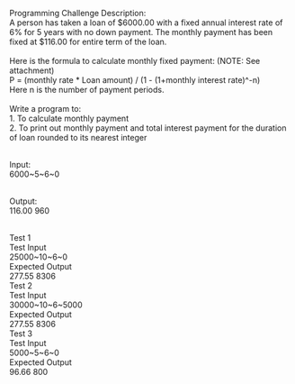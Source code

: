 Programming Challenge Description:<br/>
A person has taken a loan of $6000.00 with a fixed annual interest rate of 6% for 5 years with no down payment. The monthly payment has been fixed at $116.00 for entire term of the loan. <br/><br/>Here is the formula to calculate monthly fixed payment: (NOTE: See attachment)
<br/>    P = (monthly rate * Loan amount) / (1 - (1+monthly interest rate)^-n) <br/>Here n is the number of payment periods.<br/>
<br/>Write a program to: <br/>1. To calculate monthly payment <br/>2. To print out monthly payment and total interest payment for the duration of loan rounded to its nearest integer

<br/>Input:
<br/>6000~5~6~0

<br/>Output:
<br/>$116.00~$960

<br/>Test 1
<br/>Test Input <br/>25000~10~6~0
<br/>Expected Output <br/>$277.55~$8306
<br/>Test 2
<br/>Test Input <br/>30000~10~6~5000
<br/>Expected Output <br/>$277.55~$8306
<br/>Test 3
<br/>Test Input <br/>5000~5~6~0
<br/>Expected Output <br/>$96.66~$800